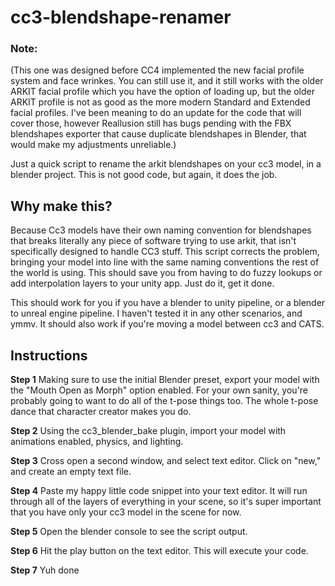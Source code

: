 # cc3-blendshape-renamer

### Note: 

(This one was designed before CC4 implemented the new facial profile system and face wrinkes. You can still use it, and it still works with the older ARKIT facial profile which you have the option of loading up, but the older ARKIT profile is not as good as the more modern Standard and Extended facial profiles. I've been meaning to do an update for the code that will cover those, however Reallusion still has bugs pending with the FBX blendshapes exporter that cause duplicate blendshapes in Blender, that would make my adjustments unreliable.)

Just a quick script to rename the arkit blendshapes on your cc3 model, in a blender project.
This is not good code, but again, it does the job.

## Why make this?

Because Cc3 models have their own naming convention for blendshapes that breaks literally any piece of software trying to use arkit, that isn't specifically designed to handle CC3 stuff. This script corrects the problem, bringing your model into line with the same naming conventions the rest of the world is using. This should save you from having to do fuzzy lookups or add interpolation layers to your unity app. Just do it, get it done.

This should work for you if you have a blender to unity pipeline, or a blender to unreal engine pipeline. I haven't tested it in any other scenarios, and ymmv. It should also work if you're moving a model between cc3 and CATS.

## Instructions

**Step 1** Making sure to use the initial Blender preset, export your model with the "Mouth Open as Morph" option enabled.
For your own sanity, you're probably going to want to do all of the t-pose things too. The whole t-pose dance that character creator makes you do.

**Step 2** Using the cc3_blender_bake plugin, import your model with animations enabled, physics, and lighting.

**Step 3** Cross open a second window, and select text editor. Click on "new," and create an empty text file.

**Step 4** Paste my happy little code snippet into your text editor. It will run through all of the layers of everything in your scene, so it's super important that you have only your cc3 model in the scene for now. 

**Step 5** Open the blender console to see the script output.

**Step 6** Hit the play button on the text editor. This will execute your code.

**Step 7** Yuh done
